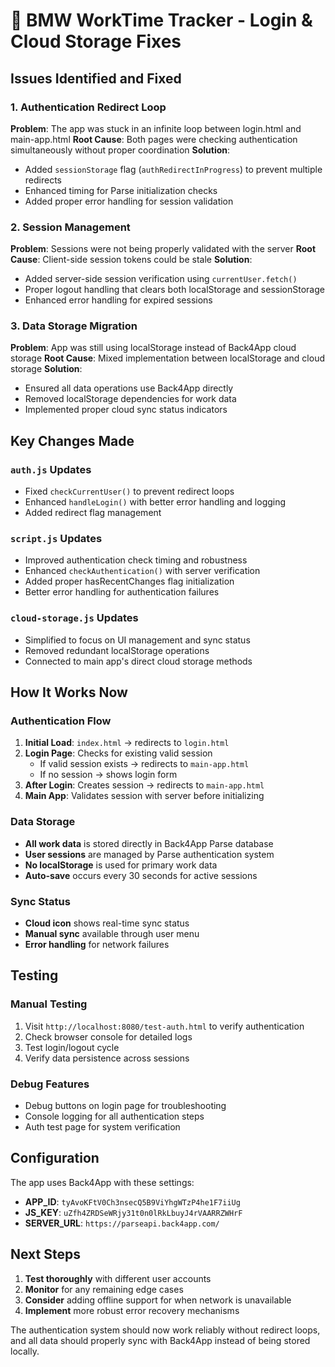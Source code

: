 # 🔧 BMW WorkTime Tracker - Login & Cloud Storage Fixes

## Issues Identified and Fixed

### 1. **Authentication Redirect Loop**
**Problem**: The app was stuck in an infinite loop between login.html and main-app.html
**Root Cause**: Both pages were checking authentication simultaneously without proper coordination
**Solution**: 
- Added `sessionStorage` flag (`authRedirectInProgress`) to prevent multiple redirects
- Enhanced timing for Parse initialization checks
- Added proper error handling for session validation

### 2. **Session Management**
**Problem**: Sessions were not being properly validated with the server
**Root Cause**: Client-side session tokens could be stale
**Solution**:
- Added server-side session verification using `currentUser.fetch()`
- Proper logout handling that clears both localStorage and sessionStorage
- Enhanced error handling for expired sessions

### 3. **Data Storage Migration**
**Problem**: App was still using localStorage instead of Back4App cloud storage
**Root Cause**: Mixed implementation between localStorage and cloud storage
**Solution**:
- Ensured all data operations use Back4App directly
- Removed localStorage dependencies for work data
- Implemented proper cloud sync status indicators

## Key Changes Made

### `auth.js` Updates
- Fixed `checkCurrentUser()` to prevent redirect loops
- Enhanced `handleLogin()` with better error handling and logging
- Added redirect flag management

### `script.js` Updates  
- Improved authentication check timing and robustness
- Enhanced `checkAuthentication()` with server verification
- Added proper hasRecentChanges flag initialization
- Better error handling for authentication failures

### `cloud-storage.js` Updates
- Simplified to focus on UI management and sync status
- Removed redundant localStorage operations
- Connected to main app's direct cloud storage methods

## How It Works Now

### Authentication Flow
1. **Initial Load**: `index.html` → redirects to `login.html`
2. **Login Page**: Checks for existing valid session
   - If valid session exists → redirects to `main-app.html`
   - If no session → shows login form
3. **After Login**: Creates session → redirects to `main-app.html`
4. **Main App**: Validates session with server before initializing

### Data Storage
- **All work data** is stored directly in Back4App Parse database
- **User sessions** are managed by Parse authentication system
- **No localStorage** is used for primary work data
- **Auto-save** occurs every 30 seconds for active sessions

### Sync Status
- **Cloud icon** shows real-time sync status
- **Manual sync** available through user menu
- **Error handling** for network failures

## Testing

### Manual Testing
1. Visit `http://localhost:8080/test-auth.html` to verify authentication
2. Check browser console for detailed logs
3. Test login/logout cycle
4. Verify data persistence across sessions

### Debug Features
- Debug buttons on login page for troubleshooting
- Console logging for all authentication steps
- Auth test page for system verification

## Configuration

The app uses Back4App with these settings:
- **APP_ID**: `tyAvoKFtV0Ch3nsecQ5B9ViYhgWTzP4he1F7iiUg`
- **JS_KEY**: `uZfh4ZRDSeWRjy31t0n0lRkLbuyJ4rVAARRZWHrF`
- **SERVER_URL**: `https://parseapi.back4app.com/`

## Next Steps

1. **Test thoroughly** with different user accounts
2. **Monitor** for any remaining edge cases
3. **Consider** adding offline support for when network is unavailable
4. **Implement** more robust error recovery mechanisms

The authentication system should now work reliably without redirect loops, and all data should properly sync with Back4App instead of being stored locally.
